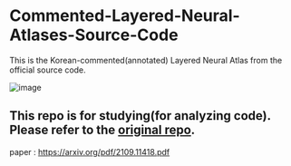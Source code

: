 # Commented-Layered-Neural-Atlases-Source-Code
This is the Korean-commented(annotated) Layered Neural Atlas from the official source code.  

![image](https://user-images.githubusercontent.com/46921525/161886291-9ae3f257-3149-4c1b-8a91-674fdd3555e5.png)


## This repo is for studying(for analyzing code). Please refer to the [original repo](https://github.com/ykasten/layered-neural-atlases). 

paper : 
https://arxiv.org/pdf/2109.11418.pdf
 
